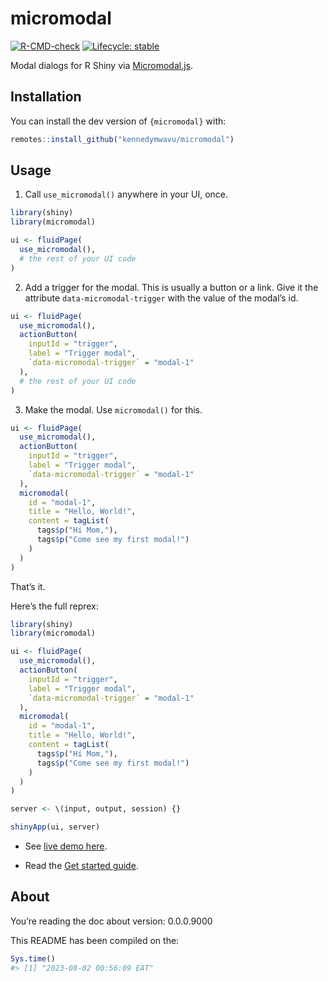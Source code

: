 
<!-- README.md is generated from README.Rmd. Please edit that file -->

# micromodal

<!-- badges: start -->

[![R-CMD-check](https://github.com/kennedymwavu/micromodal/actions/workflows/R-CMD-check.yaml/badge.svg)](https://github.com/kennedymwavu/micromodal/actions/workflows/R-CMD-check.yaml)
[![Lifecycle:
stable](https://img.shields.io/badge/lifecycle-stable-brightgreen.svg)](https://lifecycle.r-lib.org/articles/stages.html#stable)
<!-- badges: end -->

Modal dialogs for R Shiny via
[Micromodal.js](https://github.com/Ghosh/micromodal).

## Installation

You can install the dev version of `{micromodal}` with:

``` r
remotes::install_github("kennedymwavu/micromodal")
```

## Usage

1.  Call `use_micromodal()` anywhere in your UI, once.

``` r
library(shiny)
library(micromodal)

ui <- fluidPage(
  use_micromodal(),
  # the rest of your UI code
)
```

2.  Add a trigger for the modal. This is usually a button or a link.
    Give it the attribute `data-micromodal-trigger` with the value of
    the modal’s id.

``` r
ui <- fluidPage(
  use_micromodal(),
  actionButton(
    inputId = "trigger",
    label = "Trigger modal",
    `data-micromodal-trigger` = "modal-1"
  ),
  # the rest of your UI code
)
```

3.  Make the modal. Use `micromodal()` for this.

``` r
ui <- fluidPage(
  use_micromodal(),
  actionButton(
    inputId = "trigger",
    label = "Trigger modal",
    `data-micromodal-trigger` = "modal-1"
  ),
  micromodal(
    id = "modal-1",
    title = "Hello, World!",
    content = tagList(
      tags$p("Hi Mom,"),
      tags$p("Come see my first modal!")
    )
  )
)
```

That’s it.

Here’s the full reprex:

``` r
library(shiny)
library(micromodal)

ui <- fluidPage(
  use_micromodal(),
  actionButton(
    inputId = "trigger",
    label = "Trigger modal",
    `data-micromodal-trigger` = "modal-1"
  ),
  micromodal(
    id = "modal-1",
    title = "Hello, World!",
    content = tagList(
      tags$p("Hi Mom,"),
      tags$p("Come see my first modal!")
    )
  )
)

server <- \(input, output, session) {}

shinyApp(ui, server)
```

- See [live demo here](https://mwavu.shinyapps.io/micromodal/).

- Read the [Get started guide](./articles/micromodal.html).

## About

You’re reading the doc about version: 0.0.0.9000

This README has been compiled on the:

``` r
Sys.time()
#> [1] "2023-08-02 00:56:09 EAT"
```
